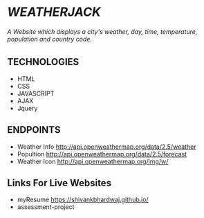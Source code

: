 # *WEATHERJACK*

###### A Website which displays a city's weather, day, time, temperature, population and country code.

## TECHNOLOGIES
* HTML
* CSS
* JAVASCRIPT
* AJAX
* Jquery

## ENDPOINTS
                      

* Weather Info        http://api.openweathermap.org/data/2.5/weather
* Popultion           http://api.openweathermap.org/data/2.5/forecast
* Weather Icon        http://api.openweathermap.org/img/w/


## Links For Live Websites
* myResume          https://shivankbhardwaj.github.io/  
* assessment-project  
